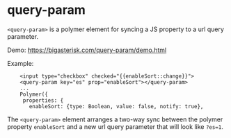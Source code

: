 # query-param
`<query-param>` is a polymer element for syncing a JS property to a url query parameter.

Demo: https://bigasterisk.com/query-param/demo.html

Example:
```
    <input type="checkbox" checked="{{enableSort::change}}">
    <query-param key="es" prop="enableSort"></query-param>
    ...
    Polymer({
     properties: {
       enableSort: {type: Boolean, value: false, notify: true},
```

The `<query-param>` element arranges a two-way sync between the polymer
property `enableSort` and a new url query parameter that will look like
`?es=1`.
